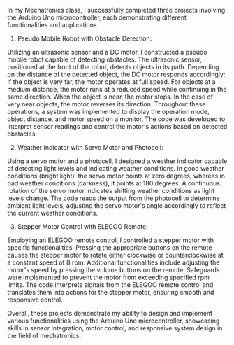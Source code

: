In my Mechatronics class, I successfully completed three projects involving the Arduino Uno microcontroller, each demonstrating different functionalities and applications.

1. Pseudo Mobile Robot with Obstacle Detection:

Utilizing an ultrasonic sensor and a DC motor, I constructed a pseudo mobile robot capable of detecting obstacles.
The ultrasonic sensor, positioned at the front of the robot, detects objects in its path.
Depending on the distance of the detected object, the DC motor responds accordingly:
If the object is very far, the motor operates at full speed.
For objects at a medium distance, the motor runs at a reduced speed while continuing in the same direction.
When the object is near, the motor stops.
In the case of very near objects, the motor reverses its direction.
Throughout these operations, a system was implemented to display the operation mode, object distance, and motor speed on a monitor.
The code was developed to interpret sensor readings and control the motor's actions based on detected obstacles.

2. Weather Indicator with Servo Motor and Photocell:

Using a servo motor and a photocell, I designed a weather indicator capable of detecting light levels and indicating weather conditions.
In good weather conditions (bright light), the servo motor points at zero degrees, whereas in bad weather conditions (darkness), it points at 180 degrees.
A continuous rotation of the servo motor indicates shifting weather conditions as light levels change.
The code reads the output from the photocell to determine ambient light levels, adjusting the servo motor's angle accordingly to reflect the current weather conditions.

3. Stepper Motor Control with ELEGOO Remote:

Employing an ELEGOO remote control, I controlled a stepper motor with specific functionalities.
Pressing the appropriate buttons on the remote causes the stepper motor to rotate either clockwise or counterclockwise at a constant speed of 8 rpm.
Additional functionalities include adjusting the motor's speed by pressing the volume buttons on the remote.
Safeguards were implemented to prevent the motor from exceeding specified rpm limits.
The code interprets signals from the ELEGOO remote control and translates them into actions for the stepper motor, ensuring smooth and responsive control.

Overall, these projects demonstrate my ability to design and implement various functionalities using the Arduino Uno microcontroller, showcasing skills in sensor integration, motor control, and responsive system design in the field of mechatronics.

